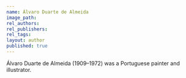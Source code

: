 ```yaml
---
name: Álvaro Duarte de Almeida
image_path:
rel_authors:
rel_publishers:
rel_tags:
layout: author
published: true
---
```


Álvaro Duarte de Almeida (1909–1972) was a Portuguese painter and illustrator.
